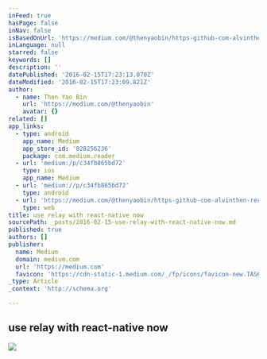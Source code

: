 ```yaml
---
inFeed: true
hasPage: false
inNav: false
isBasedOnUrl: 'https://medium.com/@thenyaobin/https-github-com-alvinthen-react-native-relay-node-modules-c34fb865bd72#.vko8qlrpd'
inLanguage: null
starred: false
keywords: []
description: ''
datePublished: '2016-02-15T17:23:13.070Z'
dateModified: '2016-02-15T17:23:09.821Z'
author:
  - name: Then Yao Bin
    url: 'https://medium.com/@thenyaobin'
    avatar: {}
related: []
app_links:
  - type: android
    app_name: Medium
    app_store_id: '828256236'
    package: com.medium.reader
  - url: 'medium:/p/c34fb865bd72'
    type: ios
    app_name: Medium
  - url: 'medium://p/c34fb865bd72'
    type: android
  - url: 'https://medium.com/@thenyaobin/https-github-com-alvinthen-react-native-relay-node-modules-c34fb865bd72'
    type: web
title: use relay with react-native now
sourcePath: _posts/2016-02-15-use-relay-with-react-native-now.md
published: true
authors: []
publisher:
  name: Medium
  domain: medium.com
  url: 'https://medium.com'
  favicon: 'https://cdn-static-1.medium.com/_/fp/icons/favicon-new.TAS6uQ-Y7kcKgi0xjcYHXw.ico'
_type: Article
_context: 'http://schema.org'

---
```

<article style=""><h1>use relay with react-native now</h1><img src="https://s3-us-west-2.amazonaws.com/the-grid-img/p/6ae2a606258c4c604152f236158de0da3c939c88.jpg" /></article>